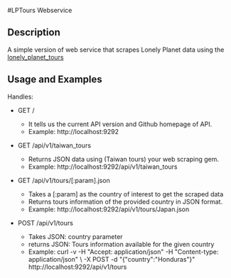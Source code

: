 #LPTours Webservice


## Description

A simple version of web service that scrapes Lonely Planet data using the [lonely_planet_tours](https://github.com/ZhongMeiZhou/scraper_project)

## Usage and Examples

Handles:

- GET /
  - It tells us the current API version and Github homepage of API.
  - Example: http://localhost:9292

- GET /api/v1/taiwan_tours
  - Returns JSON data using (Taiwan tours) your web scraping gem.
  - Example: http://localhost:9292/api/v1/taiwan_tours

- GET /api/v1/tours/[:param].json
  - Takes a [:param] as the country of interest to get the scraped data
  - Returns tours information of the provided country in JSON format.
  - Example: http://localhost:9292/api/v1/tours/Japan.json

- POST /api/v1/tours
  - Takes JSON: country parameter
  - returns JSON: Tours information available for the given country
  - Example: curl -v -H "Accept: application/json" -H "Content-type: application/json" \ -X POST -d "{\"country\":\"Honduras\"}" http://localhost:9292/api/v1/tours
